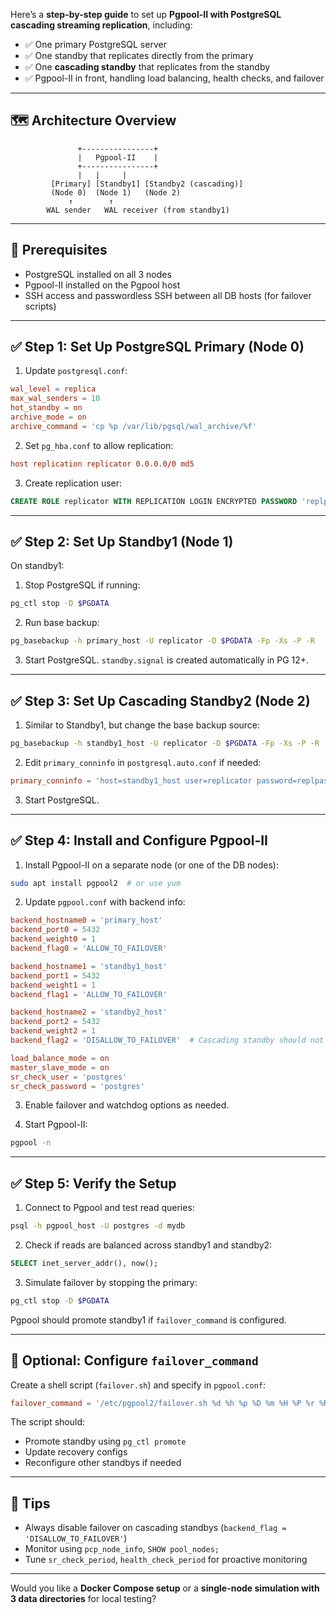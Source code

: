 Here’s a **step-by-step guide** to set up **Pgpool-II with PostgreSQL cascading streaming replication**, including:

* ✅ One primary PostgreSQL server
* ✅ One standby that replicates directly from the primary
* ✅ One **cascading standby** that replicates from the standby
* ✅ Pgpool-II in front, handling load balancing, health checks, and failover

---

## 🗺️ **Architecture Overview**

```
               +----------------+
               |   Pgpool-II    |
               +----------------+
               |   |     |
         [Primary] [Standby1] [Standby2 (cascading)]
         (Node 0)  (Node 1)   (Node 2)
             ↑        ↑
        WAL sender   WAL receiver (from standby1)
```

---

## 🧰 **Prerequisites**

* PostgreSQL installed on all 3 nodes
* Pgpool-II installed on the Pgpool host
* SSH access and passwordless SSH between all DB hosts (for failover scripts)

---

## ✅ **Step 1: Set Up PostgreSQL Primary (Node 0)**

1. Update `postgresql.conf`:

```conf
wal_level = replica
max_wal_senders = 10
hot_standby = on
archive_mode = on
archive_command = 'cp %p /var/lib/pgsql/wal_archive/%f'
```

2. Set `pg_hba.conf` to allow replication:

```conf
host replication replicator 0.0.0.0/0 md5
```

3. Create replication user:

```sql
CREATE ROLE replicator WITH REPLICATION LOGIN ENCRYPTED PASSWORD 'replpass';
```

---

## ✅ **Step 2: Set Up Standby1 (Node 1)**

On standby1:

1. Stop PostgreSQL if running:

```bash
pg_ctl stop -D $PGDATA
```

2. Run base backup:

```bash
pg_basebackup -h primary_host -U replicator -D $PGDATA -Fp -Xs -P -R
```

3. Start PostgreSQL. `standby.signal` is created automatically in PG 12+.

---

## ✅ **Step 3: Set Up Cascading Standby2 (Node 2)**

1. Similar to Standby1, but change the base backup source:

```bash
pg_basebackup -h standby1_host -U replicator -D $PGDATA -Fp -Xs -P -R
```

2. Edit `primary_conninfo` in `postgresql.auto.conf` if needed:

```conf
primary_conninfo = 'host=standby1_host user=replicator password=replpass'
```

3. Start PostgreSQL.

---

## ✅ **Step 4: Install and Configure Pgpool-II**

1. Install Pgpool-II on a separate node (or one of the DB nodes):

```bash
sudo apt install pgpool2  # or use yum
```

2. Update `pgpool.conf` with backend info:

```conf
backend_hostname0 = 'primary_host'
backend_port0 = 5432
backend_weight0 = 1
backend_flag0 = 'ALLOW_TO_FAILOVER'

backend_hostname1 = 'standby1_host'
backend_port1 = 5432
backend_weight1 = 1
backend_flag1 = 'ALLOW_TO_FAILOVER'

backend_hostname2 = 'standby2_host'
backend_port2 = 5432
backend_weight2 = 1
backend_flag2 = 'DISALLOW_TO_FAILOVER'  # Cascading standby should not be promoted

load_balance_mode = on
master_slave_mode = on
sr_check_user = 'postgres'
sr_check_password = 'postgres'
```

3. Enable failover and watchdog options as needed.

4. Start Pgpool-II:

```bash
pgpool -n
```

---

## ✅ **Step 5: Verify the Setup**

1. Connect to Pgpool and test read queries:

```bash
psql -h pgpool_host -U postgres -d mydb
```

2. Check if reads are balanced across standby1 and standby2:

```sql
SELECT inet_server_addr(), now();
```

3. Simulate failover by stopping the primary:

```bash
pg_ctl stop -D $PGDATA
```

Pgpool should promote standby1 if `failover_command` is configured.

---

## 🧪 Optional: Configure `failover_command`

Create a shell script (`failover.sh`) and specify in `pgpool.conf`:

```conf
failover_command = '/etc/pgpool2/failover.sh %d %h %p %D %m %H %P %r %R'
```

The script should:

* Promote standby using `pg_ctl promote`
* Update recovery configs
* Reconfigure other standbys if needed

---

## 🧠 Tips

* Always disable failover on cascading standbys (`backend_flag = 'DISALLOW_TO_FAILOVER'`)
* Monitor using `pcp_node_info`, `SHOW pool_nodes;`
* Tune `sr_check_period`, `health_check_period` for proactive monitoring

---

Would you like a **Docker Compose setup** or a **single-node simulation with 3 data directories** for local testing?
